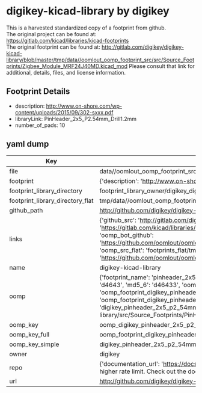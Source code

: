 # digikey-kicad-library by digikey  
This is a harvested standardized copy of a footprint from github.  
The original project can be found at:  
https://gitlab.com/kicad/libraries/kicad-footprints  
The original footprint can be found at:
http://gitlab.com/digikey/digikey-kicad-library/blob/master/tmp/data//oomlout_oomp_footprint_src/src/Source_Footprints/Zigbee_Module_MRF24J40MD.kicad_mod
Please consult that link for additional, details, files, and license information.  
## Footprint Details
* description: http://www.on-shore.com/wp-content/uploads/2015/09/302-sxxx.pdf  
* libraryLink: PinHeader_2x5_P2.54mm_Drill1.2mm  
* number_of_pads: 10  
## yaml dump  
| Key | Value |  
| --- | --- |  
| file | data//oomlout_oomp_footprint_src/digikey-kicad-library/src/Source_Footprints/PinHeader_2x5_P2.54mm_Drill1.2mm.kicad_mod |  
| footprint | {'description': 'http://www.on-shore.com/wp-content/uploads/2015/09/302-sxxx.pdf', 'libraryLink': 'PinHeader_2x5_P2.54mm_Drill1.2mm', 'number_of_pads': 10} |  
| footprint_library_directory | footprint_library_owner/digikey_digikey-kicad-library |  
| footprint_library_directory_flat | tmp/data//oomlout_oomp_footprint_src/footprints_flat/digikey_pinheader_2x5_p2_54mm_drill1_2mm_pinheader_2x5_p2_54mm_drill1_2mm/working |  
| github_path | http://github.com/digikey/digikey-kicad-library/blob/master/tmp/data//oomlout_oomp_footprint_src/src/Source_Footprints/PinHeader_2x5_P2.54mm_Drill1.2mm.kicad_mod |  
| links | {'github_src': 'http://gitlab.com/digikey/digikey-kicad-library/blob/master/tmp/data//oomlout_oomp_footprint_src/src/Source_Footprints/Zigbee_Module_MRF24J40MD.kicad_mod', 'github_src_repo': 'https://gitlab.com/kicad/libraries/kicad-footprints', 'oomp_bot': 'tmp/data//oomlout_oomp_footprint_src/footprints/digikey_pinheader_2x5_p2_54mm_drill1_2mm_pinheader_2x5_p2_54mm_drill1_2mm/working', 'oomp_bot_github': 'https://github.com/oomlout/oomlout_oomp_footprint_bot/tree/main/tmp/data//oomlout_oomp_footprint_src/footprints/digikey_pinheader_2x5_p2_54mm_drill1_2mm_pinheader_2x5_p2_54mm_drill1_2mm/working', 'oomp_src_flat': 'footprints_flat/tmp/data//oomlout_oomp_footprint_src/footprints_flat/digikey_pinheader_2x5_p2_54mm_drill1_2mm_pinheader_2x5_p2_54mm_drill1_2mm/working', 'oomp_src_flat_github': 'https://github.com/oomlout/oomlout_oomp_footprint_src/tree/main/tmp/data//oomlout_oomp_footprint_src/footprints_flat/digikey_pinheader_2x5_p2_54mm_drill1_2mm_pinheader_2x5_p2_54mm_drill1_2mm/working'} |  
| name | digikey-kicad-library |  
| oomp | {'footprint_name': 'pinheader_2x5_p2_54mm_drill1_2mm', 'library_name': 'pinheader_2x5_p2_54mm_drill1_2mm_kicad_mod', 'md5': 'd46433ca0433c2f7772501eb8e3ffd98', 'md5_10': 'd46433ca04', 'md5_5': 'd4643', 'md5_6': 'd46433', 'oomp_key': 'oomp_digikey_pinheader_2x5_p2_54mm_drill1_2mm_pinheader_2x5_p2_54mm_drill1_2mm', 'oomp_key_extra': 'oomp_footprint_digikey_pinheader_2x5_p2_54mm_drill1_2mm_pinheader_2x5_p2_54mm_drill1_2mm', 'oomp_key_full': 'oomp_footprint_digikey_pinheader_2x5_p2_54mm_drill1_2mm_pinheader_2x5_p2_54mm_drill1_2mm_d46433', 'oomp_key_simple': 'digikey_pinheader_2x5_p2_54mm_drill1_2mm_pinheader_2x5_p2_54mm_drill1_2mm', 'original_filename': 'data//oomlout_oomp_footprint_src/digikey-kicad-library/src/Source_Footprints/PinHeader_2x5_P2.54mm_Drill1.2mm.kicad_mod', 'owner_name': 'digikey'} |  
| oomp_key | oomp_digikey_pinheader_2x5_p2_54mm_drill1_2mm_pinheader_2x5_p2_54mm_drill1_2mm |  
| oomp_key_full | oomp_footprint_digikey_pinheader_2x5_p2_54mm_drill1_2mm_pinheader_2x5_p2_54mm_drill1_2mm |  
| oomp_key_simple | digikey_pinheader_2x5_p2_54mm_drill1_2mm_pinheader_2x5_p2_54mm_drill1_2mm |  
| owner | digikey |  
| repo | {'documentation_url': 'https://docs.github.com/rest/overview/resources-in-the-rest-api#rate-limiting', 'message': "API rate limit exceeded for 84.66.142.224. (But here's the good news: Authenticated requests get a higher rate limit. Check out the documentation for more details.)"} |  
| url | http://github.com/digikey/digikey-kicad-library |  

